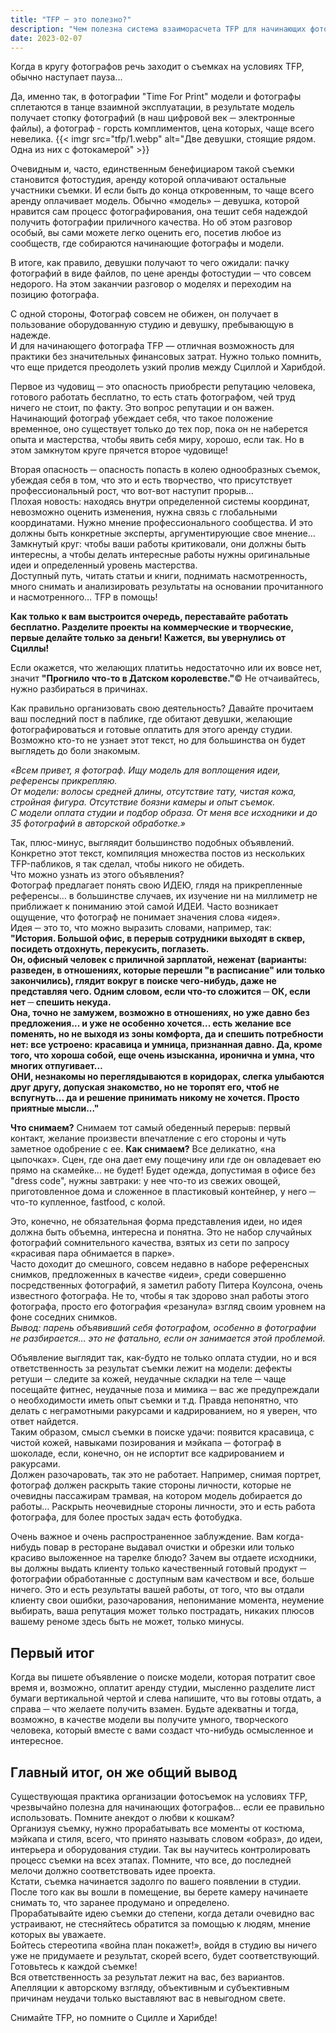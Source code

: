 ```yaml
---
title: "TFP ─ это полезно?"
description: "Чем полезна система взаиморасчета TFP для начинающих фотографов"
date: 2023-02-07
---
```

Когда в кругу фотографов речь заходит о съемках на условиях TFP, обычно наступает пауза...

Да, именно так, в фотографии "Time For Print" модели и фотографы сплетаются в танце взаимной эксплуатации, в результате модель получает стопку фотографий (в наш цифровой век ─ электронные файлы), а фотограф - горсть комплиментов, цена которых, чаще всего невелика.
{{< imgr src="tfp/1.webp" alt="Две девушки, стоящие рядом. Одна из них с фотокамерой" >}}

Очевидным и, часто, единственным бенефициаром такой съемки становится фотостудия, аренду которой оплачивают остальные участники съемки. И если быть до конца откровенным, то чаще всего аренду оплачивает модель.
Обычно «модель» ─ девушка, которой нравится сам процесс фотографирования, она тешит себя надеждой получить фотографии приличного качества. Но об этом разговор особый, вы сами можете легко оценить его, посетив любое из сообществ, где собираются начинающие фотографы и модели.

В итоге, как правило, девушки получают то чего ожидали: пачку фотографий в виде файлов, по цене аренды фотостудии ─ что совсем недорого. На этом заканчии разговор о моделях и переходим на позицию фотографа.

С одной стороны, Фотограф совсем не обижен, он получает в пользование оборудованную студию и девушку, пребывающую в надежде.  
И для начинающего фотографа TFP — отличная возможность для практики без значительных финансовых затрат. Нужно только помнить, что еще придется преодолеть узкий пролив между Сциллой и Харибдой.

Первое из чудовищ ─ это опасность приобрести репутацию человека, готового работать бесплатно, то есть стать фотографом, чей труд ничего не стоит, по факту. Это вопрос репутации и он важен. Начинающий фотограф убеждает себя, что такое положение временное, оно существует только до тех пор, пока он не наберется опыта и мастерства, чтобы явить себя миру, хорошо, если так. Но в этом замкнутом круге прячется второе чудовище!

Вторая опасность ─ опасность попасть в колею однообразных съемок, убеждая себя в том, что это и есть творчество, что присутствует профессиональный рост, что вот-вот наступит прорыв…  
Плохая новость: находясь внутри определенной системы координат, невозможно оценить изменения, нужна связь с глобальными координатами. Нужно мнение профессионального сообщества. И это должны быть конкретные эксперты, аргументирующие свое мнение… Замкнутый круг: чтобы ваши работы критиковали, они должны быть интересны, а чтобы делать интересные работы нужны оригинальные идеи и определенный уровень мастерства.  
Доступный путь, читать статьи и книги, поднимать насмотренность, много снимать и анализировать результаты на основании прочитанного и насмотренного… TFP в помощь!

**Как только к вам выстроится очередь, переставайте работать бесплатно. Разделите проекты на коммерческие и творческие, первые делайте только за деньги! Кажется, вы увернулись от Сциллы!**

Если окажется, что желающих платитьь недостаточно или их вовсе нет, значит **"Прогнило что-то в Датском королевстве."**© Не отчаивайтесь, нужно разбираться в причинах.

Как правильно организовать свою деятельность? Давайте прочитаем ваш последний пост в паблике, где обитают девушки, желающие фотографироваться и готовые оплатить для этого аренду студии.  
Возможно кто-то не узнает этот текст, но для большинства он будет выглядеть до боли знакомым.

*«Всем привет, я фотограф.
Ищу модель для воплощения идеи, референсы прикрепляю.  
От модели: волосы средней длины, отсутствие тату, чистая кожа, стройная фигура. Отсутствие боязни камеры и опыт съемок.  
С модели оплата студии и подбор образа.
От меня все исходники и до 35 фотографий в авторской обработке.»*

Так, плюс-минус, выгляядит большинство подобных объявлений. Конкретно этот текст, компиляция множества постов из нескольких TFP-пабликов, я так сделал, чтобы никого не обидеть.  
Что можно узнать из этого объявления?  
Фотограф предлагает понять свою ИДЕЮ, глядя на прикрепленные референсы… в большинстве случаев, их изучение ни на миллиметр не приближает к пониманию этой самой ИДЕИ. Часто возникает ощущение, что фотограф не понимает значения слова «идея».  
Идея ─ это то, что можно выразить словами, например, так:  
**"История. Большой офис, в перерыв сотрудники выходят в сквер, посидеть отдохнуть, перекусить, поглазеть.  
Он, офисный человек с приличной зарплатой, неженат (варианты: разведен, в отношениях, которые перешли "в расписание" или только закончились), глядит вокруг в поиске чего-нибудь, даже не представляя чего. Одним словом, если что-то сложится ─ ОК, если нет ─ спешить некуда.  
Она, точно не замужем, возможно в отношениях, но уже давно без предложения... и уже не особенно хочется... есть желание все поменять, но не выходя из зоны комфорта, да и спешить потребности нет: все устроено: красавица и умница, признанная давно. Да, кроме того, что хороша собой, еще очень изысканна, иронична и умна, что многих отпугивает…  
ОНИ, незнакомы но переглядываются в коридорах, слегка улыбаются друг другу, допуская знакомство, но не торопят его, чтоб не вспугнуть... да и решение принимать никому не хочется. Просто приятные мысли..."**

**Что снимаем?** Снимаем тот самый обеденный перерыв: первый контакт, желание произвести впечатление с его стороны и чуть заметное одобрение с ее.
**Как снимаем?** Все деликатно, «на цыпочках». Сцен, где она дает ему пощечину или где он овладевает ею прямо на скамейке... не будет! Будет одежда, допустимая в офисе без "dress code", нужны завтраки: у нее что-то из свежих овощей, приготовленное дома и сложенное в пластиковый контейнер, у него ─ что-то купленное, fastfood, с колой.

Это, конечно, не обязательная форма представления идеи, но идея должна быть объемна, интересна и понятна. Это не набор случайных фотографий сомнительного качества, взятых из сети по запросу «красивая пара обнимается в парке».  
Часто доходит до смешного, совсем недавно в наборе референсных снимков, предложенных в качестве «идеи», среди совершенно посредственных фотографий, я заметил работу Питера Коулсона, очень известного фотографа. Не то, чтобы я так здорово знал работы этого фотографа, просто его фотография «резанула» взгляд своим уровнем на фоне соседних снимков.  
*Вывод: парень объявивший себя фотографом, особенно в фотографии не разбирается… это не фатально, если он занимается этой проблемой.*

Объявление выглядит так, как-будто не только оплата студии, но и вся ответственность за результат съемки лежит на модели: дефекты ретуши ─ следите за кожей, неудачные складки на теле ─ чаще посещайте фитнес, неудачные поза и мимика ─ вас же предупреждали о необходимости иметь опыт съемки и т.д. Правда непонятно, что делать с неграмотными ракурсами и кадрированием, но я уверен, что ответ найдется.  
Таким образом, смысл съемки в поиске удачи: появится красавица, с чистой кожей, навыками позирования и мэйкапа ─ фотограф в шоколаде, если, конечно, он не испортит все кадрированием и ракурсами.  
Должен разочаровать, так это не работает. Например, снимая портрет, фотограф должен раскрыть такие стороны личности, которые не очевидны пассажирам трамвая, на котором модель добирается до работы… Раскрыть неочевидные стороны личности, это и есть работа фотографа, для более простых задач есть фотобудка.

Очень важное и очень распространенное заблуждение. Вам когда-нибудь повар в ресторане выдавал очистки и обрезки или только красиво выложенное на тарелке блюдо? Зачем вы отдаете исходники, вы должны выдать клиенту только качественный готовый продукт ─ фотографии обработанные с доступным вам качеством и все, больше ничего.
Это и есть результаты вашей работы, от того, что вы отдали клиенту свои ошибки, разочарования, непонимание момента, неумение выбирать, ваша репутация может только пострадать, никаких плюсов вашему реноме здесь быть не может, только минусы.

## Первый итог

Когда вы пишете объявление о поиске модели, которая потратит свое время и, возможно, оплатит аренду студии, мысленно разделите лист бумаги вертикальной чертой и слева напишите, что вы готовы отдать, а справа ─ что желаете получить взамен. Будьте адекватны и тогда, возможно, в качестве модели вы получите умного, творческого человека, который вместе с вами создаст что-нибудь осмысленное и интересное.

## Главный итог, он же общий вывод

Существующая практика организации фотосъемок на условиях TFP, чрезвычайно полезна для начинающих фотографов… если ее правильно использовать. Помните анекдот о любви к кошкам?  
Организуя съемку, нужно прорабатывать все моменты от костюма, мэйкапа и стиля, всего, что принято называть словом «образ», до идеи, интерьера и оборудования студии. Так вы научитесь контролировать процесс съемки на всех этапах. Помните, что все, до последней мелочи должно соответствовать идее проекта.  
Кстати, съемка начинается задолго по вашего появлении в студии. После того как вы вошли в помещение, вы берете камеру начинаете снимать то, что заранее продумано и определено.  
Прорабатывайте идею съемки до степени, когда детали очевидно вас устраивают, не стесняйтесь обратится за помощью к людям, мнение которых вы уважаете.  
Бойтесь стереотипа «война план покажет!», войдя в студию вы ничего уже не придумаете и результат, скорей всего, будет соответствующий. Готовьтесь к каждой съемке!  
Вся ответственность за результат лежит на вас, без вариантов. Апелляции к авторскому взгляду, объективным и субъективным причинам неудачи только выставляют вас в невыгодном свете.

Снимайте TFP, но помните о Сцилле и Харибде!
